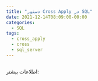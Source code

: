 ```yaml
---
title: "دستور Cross Apply در SQL"
date: 2021-12-14T08:09:00-00:00
categories:
  - SQL
tags:
  - cross_apply
  - cross
  - sql_server
---
```



```sql

```


اطلاعات بیشتر:  
[]()  